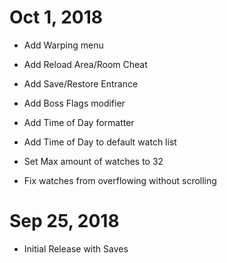 # Oct 1, 2018
- Add Warping menu
- Add Reload Area/Room Cheat
- Add Save/Restore Entrance
- Add Boss Flags modifier
- Add Time of Day formatter
- Add Time of Day to default watch list

- Set Max amount of watches to 32
- Fix watches from overflowing without scrolling

# Sep 25, 2018
- Initial Release with Saves
